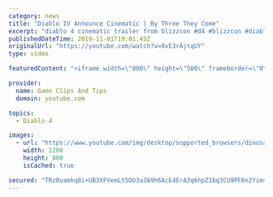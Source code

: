 ```yaml
---
category: news
title: "Diablo IV Announce Cinematic | By Three They Come"
excerpt: "diablo 4 cinematic trailer from blizzcon #d4 #blizzcon #diablo."
publishedDateTime: 2019-11-01T19:01:45Z
originalUrl: "https://youtube.com/watch?v=0vE3rAjtqUY"
type: video

featuredContent: "<iframe width=\"800\" height=\"500\" frameborder=\"0\" src=\"https://www.youtube.com/embed/0vE3rAjtqUY\" allow=\"accelerometer; autoplay; encrypted-media; gyroscope; picture-in-picture\" allowfullscreen></iframe>"

provider:
  name: Game Clips And Tips
  domain: youtube.com

topics:
  - Diablo 4

images:
  - url: "https://www.youtube.com/img/desktop/supported_browsers/dinosaur.png"
    width: 1200
    height: 800
    isCached: true

secured: "TRz0vamkq8i+UB3XFVemLt5Db3aZA9h6AcE4ErA3q6hpZ1bq3CU9PF6n2Yim4xH+lLqGBeMaKKZshDnUKNIaYpQQaxbasEK+/NlEZfYZuMASXxsKleZv1D+ysAZiuhAy+yNhyHlUVZrx0hLX+eokM0unpivIYlgpUNVFLyI+HV5TY232V9MbyXz5JTD1j2LSlo1JpvS1grrohNt/L78mZS6IMVuQPT5kCxVBhfkFwwXmmCha5Fg+nCYARtjYiWOrZzNu0CUlkYsOp20VaXptnZxWHIJoeZiZ17M9Y1c0+Z+h31XCPtCvFGn6x+OJltTTXz9/TbDlWBu0QfVZA3SiXdgM6+Q21c4YKXovo8G5bixLZItpg7pbCWVLz4q0xMlUqrvZ5Cddq6aAzW0M6HEmGA==;thVnF+dDYdaIEabEe1CYDw=="
---
```


